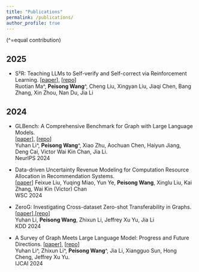 ```yaml
---
title: "Publications"
permalink: /publications/
author_profile: true
---
```

(^=equal contribution)
##  2025

* S²R: Teaching LLMs to Self-verify and Self-correct via Reinforcement Learning. [[paper](https://arxiv.org/abs/2502.12853)], [[repo](https://github.com/NineAbyss/S2R)] <br>
Ruotian Ma^, **Peisong Wang**^, Cheng Liu, Xingyan Liu, Jiaqi Chen, Bang Zhang, Xin Zhou, Nan Du, Jia Li

##  2024

* GLBench: A Comprehensive Benchmark for Graph with Large Language Models. <br>
[[paper](https://arxiv.org/abs/2407.07457)], [[repo](https://github.com/NineAbyss/GLBench)] <br>
Yuhan Li^, **Peisong Wang**^, Xiao Zhu, Aochuan Chen, Haiyun Jiang, Deng Cai, Victor Wai Kin Chan, Jia Li. <br>
NeurIPS 2024 <br>

* Data-driven Uncertainty Revenue Modeling for Computation Resource Allocation in Recommendation Systems. <br>
[[paper](https://dl.acm.org/doi/10.5555/3712729.3712782)]
Feixue Liu, Yuqing Miao, Yun Ye, **Peisong Wang**, Xinglu Liu, Kai Zhang, Wai Kin (Victor) Chan <br>
WSC 2024 <br>

* ZeroG: Investigating Cross-dataset Zero-shot Transferability in Graphs. [[paper](https://arxiv.org/abs/2402.11235)],[[repo](https://github.com/NineAbyss/ZeroG)] <br>
Yuhan Li, **Peisong Wang**, Zhixun Li, Jeffrey Xu Yu, Jia Li <br>
KDD 2024 <br>

* A Survey of Graph Meets Large Language Model: Progress and Future Directions. [[paper](https://arxiv.org/abs/2311.12399)], [[repo](https://github.com/yhLeeee/Awesome-LLMs-in-Graph-tasks)] <br>
Yuhan Li^, Zhixun Li^, **Peisong Wang**^, Jia Li, Xiangguo Sun, Hong Cheng, Jeffrey Xu Yu. <br>
IJCAI 2024 <br>
